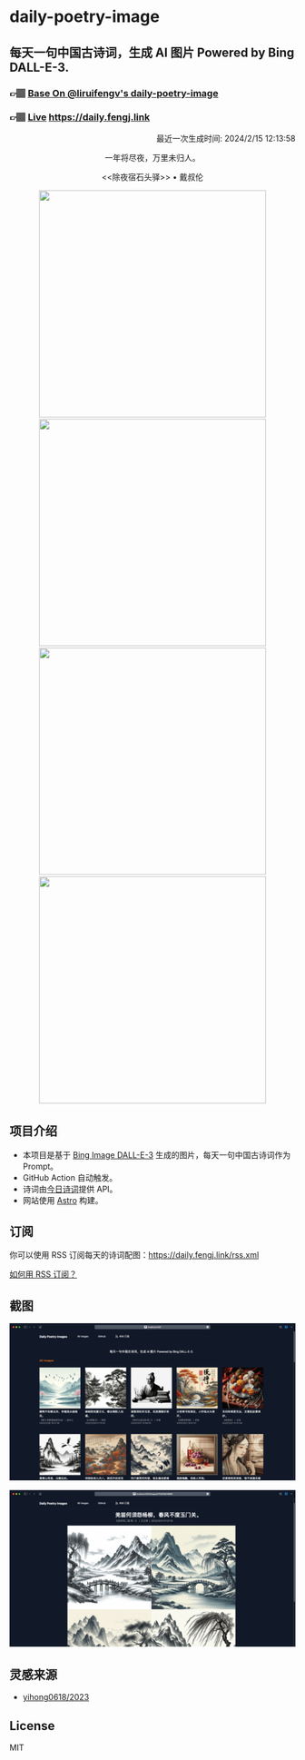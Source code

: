 
# daily-poetry-image

## 每天一句中国古诗词，生成 AI 图片 Powered by Bing DALL-E-3.

### 👉🏽 [Base On @liruifengv's daily-poetry-image](https://github.com/liruifengv/daily-poetry-image)

### 👉🏽 [Live](https://daily.fengj.link) https://daily.fengj.link

<p align="right">
  最近一次生成时间: 2024/2/15 12:13:58
</p>
<p align="center">
一年将尽夜，万里未归人。
</p>
<p align="center">
<<除夜宿石头驿>> • 戴叔伦
</p>
<p align="center">
<img src="https://tse3.mm.bing.net/th/id/OIG3.NjKTnzOyWAcY0W2fmBAT" height="400" width="400" />
<img src="https://tse4.mm.bing.net/th/id/OIG3.vzrZY2oH.UI6v2UsHuge" height="400" width="400" />
<img src="https://tse1.mm.bing.net/th/id/OIG3.R7STov2qwSfSNc9_OG7S" height="400" width="400" />
<img src="https://tse1.mm.bing.net/th/id/OIG3.kYikOTgTTs.eR7osYpqM" height="400" width="400" />
</p>

## 项目介绍

-   本项目是基于 [Bing Image DALL-E-3](https://www.bing.com/images/create) 生成的图片，每天一句中国古诗词作为 Prompt。
-   GitHub Action 自动触发。
-   诗词由[今日诗词](https://www.jinrishici.com/)提供 API。
-   网站使用 [Astro](https://astro.build) 构建。

## 订阅

你可以使用 RSS 订阅每天的诗词配图：https://daily.fengj.link/rss.xml

[如何用 RSS 订阅？](https://zhuanlan.zhihu.com/p/55026716)

## 截图

![图片列表](./screenshots/Snipaste_2023-12-28_21-00-26.png)

![图片详情](./screenshots/Snipaste_2023-12-28_21-00-53.png)

## 灵感来源

-   [yihong0618/2023](https://github.com/yihong0618/2023)

## License

MIT
